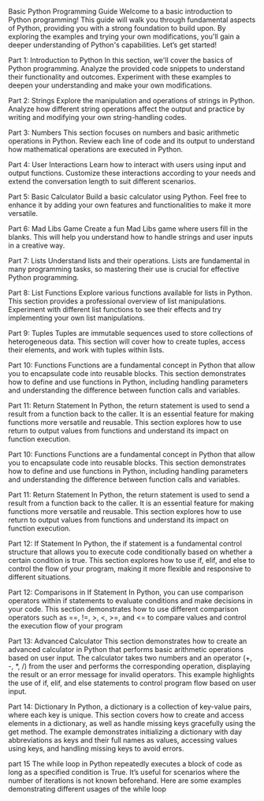 Basic Python Programming Guide
Welcome to a basic introduction to Python programming! This guide will walk you through fundamental aspects of Python, providing you with a strong foundation to build upon. By exploring the examples and trying your own modifications, you'll gain a deeper understanding of Python's capabilities. Let’s get started!

Part 1: Introduction to Python
In this section, we'll cover the basics of Python programming. Analyze the provided code snippets to understand their functionality and outcomes. Experiment with these examples to deepen your understanding and make your own modifications.

Part 2: Strings
Explore the manipulation and operations of strings in Python. Analyze how different string operations affect the output and practice by writing and modifying your own string-handling codes.

Part 3: Numbers
This section focuses on numbers and basic arithmetic operations in Python. Review each line of code and its output to understand how mathematical operations are executed in Python.

Part 4: User Interactions
Learn how to interact with users using input and output functions. Customize these interactions according to your needs and extend the conversation length to suit different scenarios.

Part 5: Basic Calculator
Build a basic calculator using Python. Feel free to enhance it by adding your own features and functionalities to make it more versatile.

Part 6: Mad Libs Game
Create a fun Mad Libs game where users fill in the blanks. This will help you understand how to handle strings and user inputs in a creative way.

Part 7: Lists
Understand lists and their operations. Lists are fundamental in many programming tasks, so mastering their use is crucial for effective Python programming.

Part 8: List Functions
Explore various functions available for lists in Python. This section provides a professional overview of list manipulations. Experiment with different list functions to see their effects and try implementing your own list manipulations.

Part 9: Tuples
Tuples are immutable sequences used to store collections of heterogeneous data. This section will cover how to create tuples, access their elements, and work with tuples within lists.

Part 10: Functions
Functions are a fundamental concept in Python that allow you to encapsulate code into reusable blocks. This section demonstrates how to define and use functions in Python, including handling parameters and understanding the difference between function calls and variables.

Part 11: Return Statement
In Python, the return statement is used to send a result from a function back to the caller. It is an essential feature for making functions more versatile and reusable. This section explores how to use return to output values from functions and understand its impact on function execution.

Part 10: Functions
Functions are a fundamental concept in Python that allow you to encapsulate code into reusable blocks. This section demonstrates how to define and use functions in Python, including handling parameters and understanding the difference between function calls and variables.

Part 11: Return Statement
In Python, the return statement is used to send a result from a function back to the caller. It is an essential feature for making functions more versatile and reusable. This section explores how to use return to output values 
from functions and understand its impact on function execution.

Part 12: If Statement
In Python, the if statement is a fundamental control structure that allows you to execute code conditionally based on whether a certain condition is true. This section explores how to use if, elif, and else to control the flow of your program, making it more flexible and responsive to different situations.

Part 12: 
Comparisons in If Statement
In Python, you can use comparison operators within if statements to evaluate conditions and make decisions in your code. This section demonstrates how to use different comparison operators such as ==, !=, >, <, >=, and <= to compare values and control the execution flow of your program

Part 13: Advanced Calculator
This section demonstrates how to create an advanced calculator in Python that performs basic arithmetic operations based on user input. The calculator takes two numbers and an operator (+, -, *, /) from the user and performs the corresponding operation, displaying the result or an error message for invalid operators. This example highlights the use of if, elif, and else statements to control program flow based on user input.

Part 14: Dictionary
In Python, a dictionary is a collection of key-value pairs, where each key is unique. This section covers how to create and access elements in a dictionary, as well as handle missing keys gracefully using the get method. The example demonstrates initializing a dictionary with day abbreviations as keys and their full names as values, accessing values using keys, and handling missing keys to avoid errors.

part 15
The while loop in Python repeatedly executes a block of code as long as a specified condition is True. It’s useful for scenarios where the number of iterations is not known beforehand. Here are some examples demonstrating different usages of the while loop
